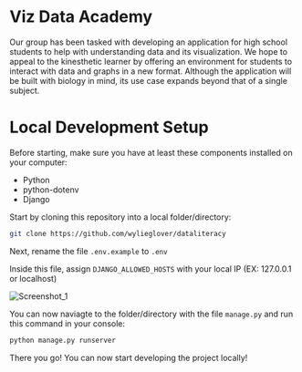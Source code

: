 # Viz Data Academy
Our group has been tasked with developing an application for high school students to help with understanding data and its visualization. We hope to appeal to the kinesthetic learner by offering an environment for students to interact with data and graphs in a new format. Although the application will be built with biology in mind, its use case expands beyond that of a single subject.

# Local Development Setup
Before starting, make sure you have at least these components installed on your computer:
- Python
- python-dotenv
- Django

Start by cloning this repository into a local folder/directory:
```sh
git clone https://github.com/wylieglover/dataliteracy
```

Next, rename the file ```.env.example```  to ```.env```

Inside this file, assign ```DJANGO_ALLOWED_HOSTS``` with your local IP (EX: 127.0.0.1 or localhost)

![Screenshot_1](https://github.com/wylieglover/dataliteracy/assets/70774631/e2893d53-0f98-406d-ad6c-1e9e6eb7486a)

You can now naviagte to the folder/directory with the file ```manage.py``` and run this command in your console:
```sh
python manage.py runserver
```

There you go! You can now start developing the project locally!
